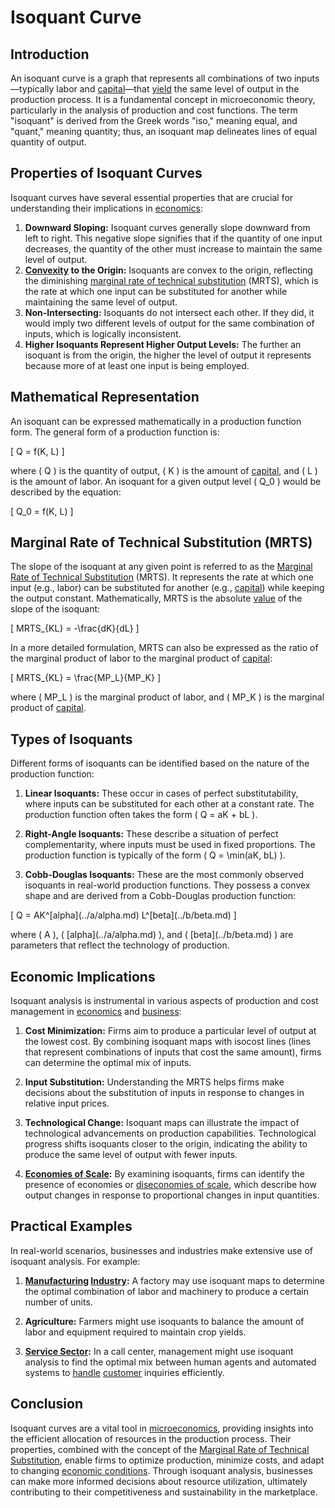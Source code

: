 # Isoquant Curve

## Introduction
An isoquant curve is a graph that represents all combinations of two inputs—typically labor and [capital](../c/capital.md)—that [yield](../y/yield.md) the same level of output in the production process. It is a fundamental concept in microeconomic theory, particularly in the analysis of production and cost functions. The term "isoquant" is derived from the Greek words "iso," meaning equal, and "quant," meaning quantity; thus, an isoquant map delineates lines of equal quantity of output.

## Properties of Isoquant Curves
Isoquant curves have several essential properties that are crucial for understanding their implications in [economics](../e/economics.md):

1. **Downward Sloping:** Isoquant curves generally slope downward from left to right. This negative slope signifies that if the quantity of one input decreases, the quantity of the other must increase to maintain the same level of output.
2. **[Convexity](../c/convexity.md) to the Origin:** Isoquants are convex to the origin, reflecting the diminishing [marginal rate of technical substitution](../m/marginal_rate_of_technical_substitution.md) (MRTS), which is the rate at which one input can be substituted for another while maintaining the same level of output.
3. **Non-Intersecting:** Isoquants do not intersect each other. If they did, it would imply two different levels of output for the same combination of inputs, which is logically inconsistent.
4. **Higher Isoquants Represent Higher Output Levels:** The further an isoquant is from the origin, the higher the level of output it represents because more of at least one input is being employed.

## Mathematical Representation
An isoquant can be expressed mathematically in a production function form. The general form of a production function is:

\[ Q = f(K, L) \]

where \( Q \) is the quantity of output, \( K \) is the amount of [capital](../c/capital.md), and \( L \) is the amount of labor. An isoquant for a given output level \( Q_0 \) would be described by the equation:

\[ Q_0 = f(K, L) \]

## Marginal Rate of Technical Substitution (MRTS)
The slope of the isoquant at any given point is referred to as the [Marginal Rate of Technical Substitution](../m/marginal_rate_of_technical_substitution.md) (MRTS). It represents the rate at which one input (e.g., labor) can be substituted for another (e.g., [capital](../c/capital.md)) while keeping the output constant. Mathematically, MRTS is the absolute [value](../v/value.md) of the slope of the isoquant:

\[ MRTS_{KL} = -\frac{dK}{dL} \]

In a more detailed formulation, MRTS can also be expressed as the ratio of the marginal product of labor to the marginal product of [capital](../c/capital.md):

\[ MRTS_{KL} = \frac{MP_L}{MP_K} \]

where \( MP_L \) is the marginal product of labor, and \( MP_K \) is the marginal product of [capital](../c/capital.md).

## Types of Isoquants
Different forms of isoquants can be identified based on the nature of the production function:

1. **Linear Isoquants:** These occur in cases of perfect substitutability, where inputs can be substituted for each other at a constant rate. The production function often takes the form \( Q = aK + bL \).

2. **Right-Angle Isoquants:** These describe a situation of perfect complementarity, where inputs must be used in fixed proportions. The production function is typically of the form \( Q = \min(aK, bL) \).

3. **Cobb-Douglas Isoquants:** These are the most commonly observed isoquants in real-world production functions. They possess a convex shape and are derived from a Cobb-Douglas production function:

\[ Q = AK^\[alpha](../a/alpha.md) L^\[beta](../b/beta.md) \]

where \( A \), \( \[alpha](../a/alpha.md) \), and \( \[beta](../b/beta.md) \) are parameters that reflect the technology of production.

## Economic Implications
Isoquant analysis is instrumental in various aspects of production and cost management in [economics](../e/economics.md) and [business](../b/business.md):

1. **Cost Minimization:** Firms aim to produce a particular level of output at the lowest cost. By combining isoquant maps with isocost lines (lines that represent combinations of inputs that cost the same amount), firms can determine the optimal mix of inputs.

2. **Input Substitution:** Understanding the MRTS helps firms make decisions about the substitution of inputs in response to changes in relative input prices.

3. **Technological Change:** Isoquant maps can illustrate the impact of technological advancements on production capabilities. Technological progress shifts isoquants closer to the origin, indicating the ability to produce the same level of output with fewer inputs.

4. **[Economies of Scale](../e/economies_of_scale.md):** By examining isoquants, firms can identify the presence of economies or [diseconomies of scale](../d/diseconomies_of_scale.md), which describe how output changes in response to proportional changes in input quantities.

## Practical Examples
In real-world scenarios, businesses and industries make extensive use of isoquant analysis. For example:

1. **[Manufacturing](../m/manufacturing.md) [Industry](../i/industry.md):** A factory may use isoquant maps to determine the optimal combination of labor and machinery to produce a certain number of units.

2. **Agriculture:** Farmers might use isoquants to balance the amount of labor and equipment required to maintain crop yields.

3. **[Service Sector](../s/service_sector.md):** In a call center, management might use isoquant analysis to find the optimal mix between human agents and automated systems to [handle](../h/handle.md) [customer](../c/customer.md) inquiries efficiently.

## Conclusion
Isoquant curves are a vital tool in [microeconomics](../m/microeconomics.md), providing insights into the efficient allocation of resources in the production process. Their properties, combined with the concept of the [Marginal Rate of Technical Substitution](../m/marginal_rate_of_technical_substitution.md), enable firms to optimize production, minimize costs, and adapt to changing [economic conditions](../e/economic_conditions.md). Through isoquant analysis, businesses can make more informed decisions about resource utilization, ultimately contributing to their competitiveness and sustainability in the marketplace.